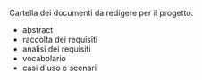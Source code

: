 Cartella dei documenti da redigere per il progetto:

 - abstract
 - raccolta dei requisiti
 - analisi dei requisiti
 - vocabolario
 - casi d'uso e scenari